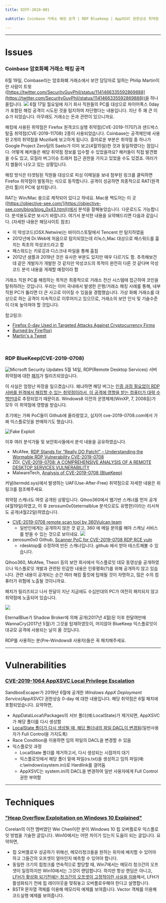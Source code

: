 ```yaml
---
title: DIFF-2019-001 

subtitle: Coinbase 거래소 해킹 공격 | RDP Bluekeep | AppXSVC 권한상승 취약점 | Win10 힙 오버플로우

---
```



--- 

# Issues

### Coinbase 암호화폐 거래소 해킹 공격

6월 19일, Coinbase라는 암호화폐 거래소에서 보안 담당자로 일하는 Philip Martin이란 사람이 트윗([https://twitter.com/SecurityGuyPhil/status/1141466335592869888](https://twitter.com/SecurityGuyPhil/status/1141466335592869888))을 하나 올립니다.
![](https://user-images.githubusercontent.com/50191798/60066734-068cbb00-9743-11e9-807a-e6c559f2ec39.png)
6월 17일 월요일에 자기 회사 직원들의 PC를 대상으로 파이어폭스 0day가 포함된 해킹 공격이 시도된 것을 탐지하여 차단했다는 내용입니다. 지난 주 꽤 큰 이슈가 되었습니다. 아무래도 거래소는 돈과 관련이 있으니까요.


해킹에 사용된 취약점은 Firefox 원격코드실행 취약점(CVE-2019-11707)과 샌드박스탈출 취약점(CVE-2019-11708) 2종이 사용되었습니다. Coinbase는 공격체인에 사용된 2개의 취약점을 Mozilla에 보고하게 됩니다. 흥미로운 부분은 취약점 중 하나가 Google Project Zero팀의 Saelo가 이미 보고(4월15일)한 것과 동일하였다는 점입니다. 어떻게 해커들은 해당 취약점 정보를 입수할 수 있었을까요? 해커들이 직접 발견했을 수도 있고, 모질라 버그이슈 트래커 접근 권한을 가지고 있었을 수도 있겠죠. 여러가지 썰들이 나오고 있는 상황입니다.

해킹 방식은 타겟팅된 직원들 대상으로 피싱 이메일을 보내 첨부된 링크를 클릭하면 Firefox 취약점이 발동하는 식으로 동작합니다. 공격이 성공하면 최종적으로 RAT(원격 관리 툴)이 PC에 설치됩니다. 

RAT는 Win/Mac 용으로 제작되어 있다고 하네요. Mac용 백도어는 이 곳([https://objective-see.com/](https://objective-see.com/blog/blog_0x43.html))에서 분석을 잘해놓았습니다. 다운로드도 가능합니다. 분석용도로만 보시기 바랍니다. 여기서 분석한 내용을 요약해드리면 다음과 같습니다. (자세한 내용은 해당사이트 참조)

* 이 악성코드(OSX.Netwire)는 바이러스토탈에서 Tencent 만 탐지하였음
* 2012년에 Dr.Web에 처음으로 탐지되었는데 리눅스,Mac 대상으로 패스워드를 훔치는 최초의 악성코드라고 함
* 패스워드는 키로깅과 디스크내 파일을 통해 훔침
* 2012년 샘플과 2019년 것은 유사한 부분도 있지만 매우 다르기도 함. 추측해보건데 같은 개발자가 개발한 것 같지만 악성코드의 목적이 완전히 다른 것 같다며 악성코드 분석 내용을 게재할 예정이라 함

거래소 직원 PC를 해킹하는 목적은 최종적으로 거래소 전산 시스템에 접근하여 코인을 탈취하려는 것입니다. 우리는 이미 국내에서 발생한 은행/거래소 해킹 사례를 통해, 내부 직원 PC가 뚫리면 더 큰 사고로 이어질 수 있음을 경험했습니다. 가상 화폐 거래소를 대상으로 하는 공격이 지속적으로 이루어지고 있으므로, 거래소의 보안 인식 및 기술수준이 더욱 높아져야 할 것입니다.

참고링크:

* [Firefox 0-day Used in Targeted Attacks Against Cryptocurrency Firms](https://www.bleepingcomputer.com/news/security/firefox-0-day-used-in-targeted-attacks-against-cryptocurrency-firms/)
* [Burned by Fire(fox)](https://objective-see.com/blog/blog_0x43.html)
* [Martin's a Tweet](https://twitter.com/SecurityGuyPhil/status/1141466335592869888)


<br>

### RDP BlueKeep(CVE-2019-0708)

![Micrsoft Security Updates](https://user-images.githubusercontent.com/50191798/60060521-fa493380-972b-11e9-9f92-8ba9273f04e5.png)
5월 14일, RDP(Remote Desktop Services) 서버 취약점에 대한 [패치](https://portal.msrc.microsoft.com/en-US/security-guidance/advisory/CVE-2019-0708)가 릴리즈되었습니다.

이 사실은 엄청난 파장을 일으켰습니다. 왜냐하면 해당 버그는 <U>인증 과정 필요없이 RDP서버를 원격에서 해킹할 수 있는 취약점이라서, 이 공격에 영향을 받는 컴퓨터가 대략 수 백만대</U>로 추정되었기 때문이죠. Windows8 이전의 운영체제(WinXP, 7, 2008등)가 모두 이 취약점에 영향을 받습니다.

초기에는 가짜 PoC들이 Github에 올라왔었고, 심지어 cve-2019-0708.com에서 가짜 익스플로잇을 판매하기도 했습니다.

![Fake Exploit](https://user-images.githubusercontent.com/50191798/60064826-9da24480-973c-11e9-93dd-6bbe736892a7.png)

이후 여러 분석가들 및 보안회사들에서 분석 내용을 공유하였습니다. 

* McAfee, [RDP Stands for “Really DO Patch!” – Understanding the Wormable RDP Vulnerability CVE-2019-0708](https://securingtomorrow.mcafee.com/other-blogs/mcafee-labs/rdp-stands-for-really-do-patch-understanding-the-wormable-rdp-vulnerability-cve-2019-0708/)
* ZDI, [CVE-2019-0708: A COMPREHENSIVE ANALYSIS OF A REMOTE DESKTOP SERVICES VULNERABILITY](https://www.zerodayinitiative.com/blog/2019/5/27/cve-2019-0708-a-comprehensive-analysis-of-a-remote-desktop-services-vulnerability)
* MalwareTech, [Analysis of CVE-2019-0708 (BlueKeep)](https://www.malwaretech.com/2019/05/analysis-of-cve-2019-0708-bluekeep.html)

커널(termdd.sys)에서 발생하는 UAF(Use-After-Free) 취약점으로 자세한 내용은 위 링크를 참조해주세요.

취약점 스캐너도 여럿 공개된 상황입니다. Qihoo360에서 웹기반 스캐너를 먼저 공개(4월19일)하였고, 이 후 zerosum0x0(eternalblue 분석으로도 유명한)이라는 리서쳐도 공개(4월22일)하였습니다.

* [CVE-2019-0708 remote scan tool by 360Vulcan team](https://twitter.com/mj0011sec/status/1130387741538054144)
  * 일반인에게는 공개하지 않은 것 같고, 360 에 메일 문의를 해야 스캐닝 서비스를 받을 수 있는 것으로 보이네요.
![](https://user-images.githubusercontent.com/50191798/60062762-7bf18f00-9735-11e9-9bb0-0d31df976fa8.png)
* zerosum0x0 Github, [Scanner PoC for CVE-2019-0708 RDP RCE vuln](https://github.com/zerosum0x0/CVE-2019-0708)
  * rdesktop를 수정하여 만든 스캐너입니다. github 에서 받아 테스트해볼 수 있습니다. 

Qihoo360, McAfee, Theori 등의 보안 회사에서 익스플로잇 데모 동영상을 공개하였으나 익스플로잇 개발과 관련된 민감한 내용은 인류평화(?)를 위해 공개하지 않고 있습니다. 관련 내용이 공개되는 순간 여러 해킹 툴킷에 탑재될 것이 자명하고, 많은 수의 컴퓨터가 위험에 노출될 것이니까요.

패치가 릴리즈되고 나서 한달이 지난 지금에도 수십만대의 PC가 여전히 패치되지 않고 취약점에 노출되어 있습니다.

![](https://user-images.githubusercontent.com/50191798/60063263-48176900-9737-11e9-8291-43486f8bb234.png)

EternalBlue가 Shadow Broker에 의해 공개(2017년 4월)된 이후 한달여만에 WannaCry(2017년 5월)가 그것을 탑재하였듯이, 머지않아 BlueKeep 익스플로잇이 대규모 공격에 사용되는 날이 올 것입니다. 

RDP를 사용하는 분(Pre-Windows8 사용자)들은 꼭 패치해주세요.

---


# Vulnerabilities

### [CVE-2019-1064 AppXSVC Local Privilege Escalation](https://www.rythmstick.net/posts/cve-2019-1064/)

SandboxEscaper가 2019년 6월에 공개한 *Windows AppX Deployment Service(AppXSVC)* 권한상승 0-day 에 대한 내용입니다. 해당 취약점은 6월 패치에 포함되었습니다. 요약하면,

* AppData\Local\Packages의 서브 폴더(예:LocalState)가 제거되면, AppXSVC가 해당 폴더를 다시 생성함
* <U>LocalState 폴더가 다시 생성될 때, 해당 폴더내의 파일 DACL이 변경됨</U>(일반사용자가 Full Control을 가지도록)
* Race Condition을 이용하면 임의 파일의 DACL을 변경할 수 있음
* 익스플로잇 과정
  * LocalState 폴더를 제거하고서, 다시 생성되는 시점까지 대기
  * 익스플로잇에서 해당 폴더 밑에 파일(rs.txt)을 생성하고 임의 파일(예: c:\windows\system.ini)로 Hardlink를 걸어둠
  * AppXSVC는 system.ini의 DACL을 변경하여 일반 사용자에게 Full Control 권한 부여함



---

# Techniques

### ["Heap Overflow Exploitation on Windows 10 Explained"](https://blog.rapid7.com/2019/06/12/heap-overflow-exploitation-on-windows-10-explained/)

Corelan의 이전 멤버였던 Wei Chen이란 분이 Windows 10 힙 오버플로우 익스플로잇 방법을 기술한 글입니다. Win10에서는 어떤 차이가 있는지 도움이 되는 글입니다. 요약하면,

* 힙 오버플로우 성공하기 위해선, 메모리청크들을 원하는 위치에 배치할 수 있어야 하고 그들간의 오프셋이 얼마인지 예측할 수 있어야 합니다. 
* 동일한 크기의 힙청크를 연속적으로 할당할 때, Win7에서는 메모리 청크간의 오프셋이 일정하지만 Win10에서는 그것이 랜덤합니다. 하지만 항상 랜덤은 아니고, <U>LFH가 활성화 되기전에는 청크간의 오프셋이 고정적이란 사실을 이용</U>해서, LFH가 활성화되기 전에 힙 레이아웃을 맞춰놓고 오버플로우해야 한다고 설명합니다.
* BSTR 문자열 객체를 이용해 메모리릭 예제를 보여줍니다. Vector 객체를 이용해 코드실행 예제를 보여줍니다.



